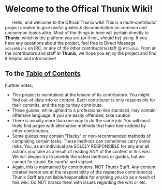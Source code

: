 # Welcome to the Offical Thunix Wiki!

&nbsp;&nbsp;&nbsp;&nbsp;&nbsp;&nbsp;Hello, and welcome to the Official Thunix wiki!
This is a multi-contributor project created to give useful guides & documentation on common and uncommon topics alike. Most of the things in here will pertain directly to **Thunix**, which is the platform you are (or if not, _should be_) using.
If you have any questions about the project, feel free to Direct Message ``xdovahkinx`` on IRC, or any of the other contributors/staff @ ``#thunix``.
From all the contributors and staff at **Thunix**, we hope you enjoy the project and find it helpful and informative!

## To the [Table of Contents](tableofcontents)

Further notes;

  - This project is maintained at the leisure of its contributors. You might find out-of-date info or content. Each contributor is only responsible for their commits, and the topics they contribute.
  - These guides, while upheld to a professional-like standard, may contain offensive language. If you are easily offended, take caution.
  - There is usually more than one way to do the same job. You will most likely find pages with alternative methods that have been added by other contributors.
  - Some guides may contain "Hacky" or non-recommended methods of completing certain tasks. These methods can sometimes carry some risks. You, as an individual are SOLELY RESPONSIBLE for any and all actions you take as a result of reading ANY of the content in this wiki. We will always try to provide the safest methods or guides, but we cannot fix stupid. Be careful and vigilant.
  - Again, this is maintained by contributors, NOT Thunix Staff. Any content created herein are at the responsibility of the respective contributor(s). Thunix Staff are not liable/responsible for anything you do as a result of this wiki. Do NOT harass them with issues regarding the wiki or etc.
